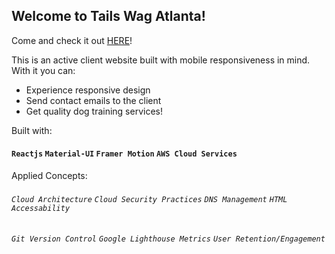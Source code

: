 ## Welcome to Tails Wag Atlanta!
Come and check it out [HERE](https://www.tailswagatlanta.com/)!

This is an active client website built with mobile responsiveness in mind.
With it you can:

* Experience responsive design 
* Send contact emails to the client
* Get quality dog training services!

Built with:

#### `Reactjs` `Material-UI` `Framer Motion` `AWS Cloud Services`

Applied Concepts:

###### `Cloud Architecture` `Cloud Security Practices` `DNS Management` `HTML Accessability`
###### `Git Version Control` `Google Lighthouse Metrics` `User Retention/Engagement`
